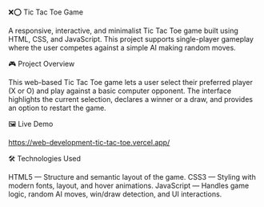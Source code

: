 ❌⭕ Tic Tac Toe Game

A responsive, interactive, and minimalist Tic Tac Toe game built using HTML, CSS, and JavaScript. This project supports single-player gameplay where the user competes against a simple AI making random moves.

🎮 Project Overview

This web-based Tic Tac Toe game lets a user select their preferred player (X or O) and play against a basic computer opponent. The interface highlights the current selection, declares a winner or a draw, and provides an option to restart the game.

🖼️ Live Demo

https://web-development-tic-tac-toe.vercel.app/

🛠️ Technologies Used

HTML5 — Structure and semantic layout of the game.
CSS3 — Styling with modern fonts, layout, and hover animations.
JavaScript — Handles game logic, random AI moves, win/draw detection, and UI interactions.
